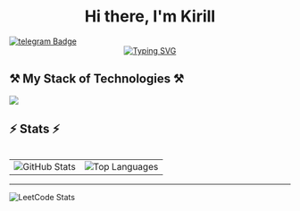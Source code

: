 <h1 align="center">Hi there, I'm Kirill </h1><a href="https://t.me/cracycot">
    <img src="https://img.shields.io/badge/telegram-blue?style=for-the-badge&logo=telegram&logoColor=white" alt="telegram Badge"/>
  </a><br>

<div align="center">
    <a href="https://git.io/typing-svg">
        <img src="https://readme-typing-svg.herokuapp.com?color=A70EF7&lines=computer+science+student+at+ITMO" alt="Typing SVG" >
    </a>
</div>


<h2>⚒️ My Stack of Technologies ⚒️</h2>
        <img src="https://skillicons.dev/icons?i=java,spring,hibernate,maven,kafka,docker,redis,elasticsearch,postgresql"/><br>
<table>
<tr>
 <h2>⚡ Stats ⚡</h2>

<table>
  <tr>
    <td valign="top" align="center">
      <img src="https://github-readme-stats-salesp07.vercel.app/api?username=cracycot&count_private=true&show_icons=true&layout=compact&theme=midnight-purple&border_radius=12" alt="GitHub Stats">
    </td>
    <td valign="top" align="center">
      <img src="https://github-readme-stats-salesp07.vercel.app/api/top-langs/?username=cracycot&hide=HTML&langs_count=8&layout=compact&theme=midnight-purple&border_radius=12" alt="Top Languages">
    </td>
  </tr>
</table>

---

![LeetCode Stats](https://leetcard.jacoblin.cool/cracycot)

</tr>
</table>
<!-- <div align="center">
    <h2>🐍 My Contributions 🐍</h2>
    <img alt="snake eating my contributions" src="https://raw.githubusercontent.com/salesp07/salesp07/output/github-contribution-grid-snake.svg" />
</div> -->
